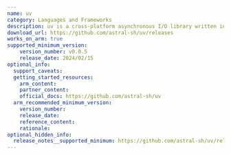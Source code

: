 ```yaml
---
name: uv
category: Languages and Frameworks
description: uv is a cross-platform asynchronous I/O library written in C. It provides an event-driven I/O API for files, network sockets, and timers.
download_url: https://github.com/astral-sh/uv/releases
works_on_arm: true
supported_minimum_version:     
    version_number: v0.0.5
    release_date: 2024/02/15
optional_info:    
  support_caveats:
  getting_started_resources:        
    arm_content:
    partner_content:
    official_docs: https://github.com/astral-sh/uv
  arm_recommended_minimum_version: 
    version_number: 
    release_date: 
    reference_content:
    rationale:
optional_hidden_info:    
  release_notes__supported_minimum: https://github.com/astral-sh/uv/releases/tag/0.0.5
---
```

